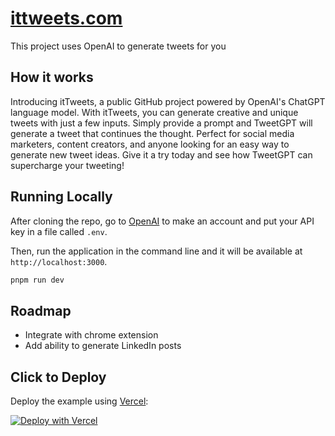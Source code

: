 # [ittweets.com](https://www.ittweets.com/)

This project uses OpenAI to generate tweets for you

<!-- [![Tweets generator](./public/screenshot.png)](https://www.ittweets.com) -->

## How it works

Introducing itTweets, a public GitHub project powered by OpenAI's ChatGPT language model. With itTweets, you can generate creative and unique tweets with just a few inputs. Simply provide a prompt and TweetGPT will generate a tweet that continues the thought. Perfect for social media marketers, content creators, and anyone looking for an easy way to generate new tweet ideas. Give it a try today and see how TweetGPT can supercharge your tweeting!

## Running Locally

After cloning the repo, go to [OpenAI](https://beta.openai.com/account/api-keys) to make an account and put your API key in a file called `.env`.

Then, run the application in the command line and it will be available at `http://localhost:3000`.

```bash
pnpm run dev
```

## Roadmap

- Integrate with chrome extension
- Add ability to generate LinkedIn posts

## Click to Deploy

Deploy the example using [Vercel](https://vercel.com?utm_source=github&utm_medium=readme&utm_campaign=vercel-examples):

[![Deploy with Vercel](https://vercel.com/button)](https://vercel.com/new/clone?repository-url=https://github.com/edemagbenyo/ittweets&env=NEXT_OPENAI_API_KEY&project-name=itweets&repo-name=itweets)
